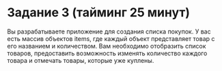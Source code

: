 # Задание 3 (тайминг 25 минут)

Вы разрабатываете приложение для создания списка покупок. У вас
есть массив объектов items, где каждый объект представляет товар с
его названием и количеством. Вам необходимо отобразить список
товаров, предоставить возможность изменять количество каждого
товара и отмечать товары, которые уже куплены.
